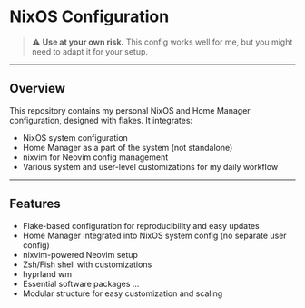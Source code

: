 # NixOS Configuration

> ⚠️ **Use at your own risk.** This config works well for me, but you might need to adapt it for your setup.

---

## Overview

This repository contains my personal NixOS and Home Manager configuration, designed with flakes. It integrates:

- NixOS system configuration
- Home Manager as a part of the system (not standalone)
- nixvim for Neovim config management
- Various system and user-level customizations for my daily workflow

---

## Features

- Flake-based configuration for reproducibility and easy updates
- Home Manager integrated into NixOS system config (no separate user config)
- nixvim-powered Neovim setup
- Zsh/Fish shell with customizations
- hyprland wm
- Essential software packages ...
- Modular structure for easy customization and scaling
